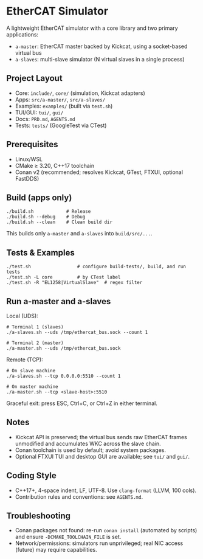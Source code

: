 # EtherCAT Simulator

A lightweight EtherCAT simulator with a core library and two primary applications:
- `a-master`: EtherCAT master backed by Kickcat, using a socket-based virtual bus
- `a-slaves`: multi-slave simulator (N virtual slaves in a single process)

## Project Layout
- Core: `include/`, `core/` (simulation, Kickcat adapters)
- Apps: `src/a-master/`, `src/a-slaves/`
- Examples: `examples/` (built via `test.sh`)
- TUI/GUI: `tui/`, `gui/`
- Docs: `PRD.md`, `AGENTS.md`
- Tests: `tests/` (GoogleTest via CTest)

## Prerequisites
- Linux/WSL
- CMake ≥ 3.20, C++17 toolchain
- Conan v2 (recommended; resolves Kickcat, GTest, FTXUI, optional FastDDS)

## Build (apps only)
```
./build.sh            # Release
./build.sh --debug    # Debug
./build.sh --clean    # Clean build dir
```
This builds only `a-master` and `a-slaves` into `build/src/...`.

## Tests & Examples
```
./test.sh                 # configure build-tests/, build, and run tests
./test.sh -L core         # by CTest label
./test.sh -R "EL1258|VirtualSlave"  # regex filter
```

## Run a-master and a-slaves
Local (UDS):
```
# Terminal 1 (slaves)
./a-slaves.sh --uds /tmp/ethercat_bus.sock --count 1

# Terminal 2 (master)
./a-master.sh --uds /tmp/ethercat_bus.sock
```
Remote (TCP):
```
# On slave machine
./a-slaves.sh --tcp 0.0.0.0:5510 --count 1

# On master machine
./a-master.sh --tcp <slave-host>:5510
```

Graceful exit: press ESC, Ctrl+C, or Ctrl+Z in either terminal.

## Notes
- Kickcat API is preserved; the virtual bus sends raw EtherCAT frames unmodified and accumulates WKC across the slave chain.
- Conan toolchain is used by default; avoid system packages.
- Optional FTXUI TUI and desktop GUI are available; see `tui/` and `gui/`.

## Coding Style
- C++17+, 4-space indent, LF, UTF-8. Use `clang-format` (LLVM, 100 cols).
- Contribution rules and conventions: see `AGENTS.md`.

## Troubleshooting
- Conan packages not found: re-run `conan install` (automated by scripts) and ensure `-DCMAKE_TOOLCHAIN_FILE` is set.
- Network/permissions: simulators run unprivileged; real NIC access (future) may require capabilities.

